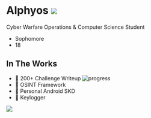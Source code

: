 # Alphyos ![](https://komarev.com/ghpvc/?username=alphyos&color=ff88bf)
Cyber Warfare Operations & Computer Science Student
- Sophomore
- 18

## In The Works
- 🥇 200+ Challenge Writeup ![progress](https://progress-bar.dev/79/?scale=248&title=Uploaded:&suffix=/248&color=ff88bf)
- 🔎 OSINT Framework
- 📱 Personal Android SKD
- 🌲 Keylogger <!---delayed 1/11-->



<a>
  <img align="center" src="https://github-readme-stats.vercel.app/api?username=alphyos&show_icons=true&theme=omni&rank_icon=github&include_all_commit=true"/>
</a>

